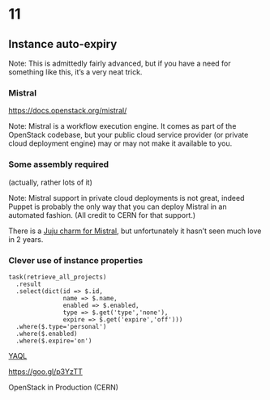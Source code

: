 # 11

## Instance auto-expiry

Note:
This is admittedly fairly advanced, but if you have a need for
something like this, it’s a very neat trick.


### Mistral
<https://docs.openstack.org/mistral/>

Note:
Mistral is a workflow execution engine. It comes as part of the
OpenStack codebase, but your public cloud service provider (or private
cloud deployment engine) may or may not make it available to you.


### Some assembly required
(actually, rather lots of it)

Note:
Mistral support in private cloud deployments is not great, indeed
Puppet is probably the only way that you can deploy Mistral in an
automated fashion. (All credit to CERN for that support.)

There is a [Juju charm for
Mistral](https://github.com/openstack/charm-mistral), but
unfortunately it hasn’t seen much love in 2 years.


### Clever use of instance properties


```
task(retrieve_all_projects)
  .result
  .select(dict(id => $.id,
               name => $.name,
               enabled => $.enabled,
               type => $.get('type','none'),
               expire => $.get('expire','off')))
  .where($.type='personal')
  .where($.enabled)
  .where($.expire='on')
```
[YAQL](https://yaql.readthedocs.io/en/latest/)


<https://goo.gl/p3YzTT>

OpenStack in Production (CERN)

